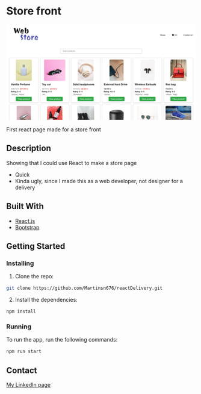# Store front

![image](https://github.com/Martinsn676/reactDelivery/blob/master/ractpage.PNG)

First react page made for a store front

## Description

Showing that I could use React to make a store page

- Quick
- Kinda ugly, since I made this as a web developer, not designer for a delivery

## Built With

- [React.js](https://reactjs.org/)
- [Bootstrap](https://getbootstrap.com)

## Getting Started

### Installing


1. Clone the repo:

```bash
git clone https://github.com/Martinsn676/reactDelivery.git
```

2. Install the dependencies:

```
npm install
```

### Running

To run the app, run the following commands:

```bash
npm run start
```

## Contact

[My LinkedIn page](https://www.linkedin.com/in/martin-sk%C3%A5la-nyg%C3%A5rd-0a6120263)

